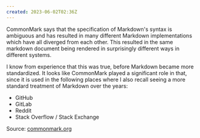 ```yaml
---
created: 2023-06-02T02:36Z
---
```


CommonMark says that the specification of Markdown's syntax is ambiguous and has resulted in many different Markdown implementations which have all diverged from each other. This resulted in the same markdown document being rendered in surprisingly different ways in different systems.

I know from experience that this was true, before Markdown became more standardized. It looks like CommonMark played a significant role in that, since it is used in the following places where I also recall seeing a more standard treatment of Markdown over the years:

* GitHub
* GitLab
* Reddit
* Stack Overflow / Stack Exchange

Source: [commonmark.org](https://commonmark.org/)

